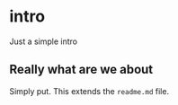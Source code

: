 # intro

Just a simple intro

## Really what are we about

Simply put. This extends the `readme.md` file.